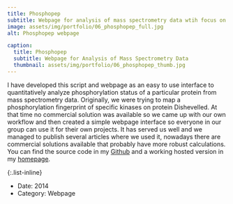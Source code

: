 ```yaml
---
title: Phosphopep
subtitle: Webpage for analysis of mass spectrometry data wtih focus on quantitative phosphorylation
image: assets/img/portfolio/06_phosphopep_full.jpg
alt: Phosphopep webpage

caption:
  title: Phosphopep
  subtitle: Webpage for Analysis of Mass Spectrometry Data
  thumbnail: assets/img/portfolio/06_phosphopep_thumb.jpg
---
```


I have developed this script and webpage as an easy to use interface to quantitatively analyze phosphorylation status of a particular protein from mass spectrometry data. Originally, we were trying to map a phosphorylation fingerprint of specific kinases on protein Dishevelled. At that time no commercial solution was available so we came up with our own workflow and then created a simple webpage interface so everyone in our group can use it for their own projects. It has served us well and we managed to publish several articles where we used it, nowadays there are commercial solutions available that probably have more robust calculations. You can find the source code in my [Github](https://github.com/icervenka/phosphopep) and a working hosted version in my [homepage](http://www.igorcervenka.com/orbitrap/).

{:.list-inline}
- Date: 2014
- Category: Webpage